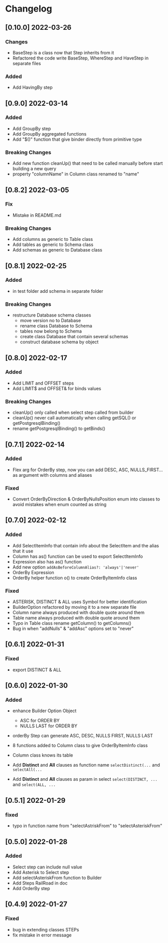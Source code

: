 # Changelog
<!-- https://keepachangelog.com/en/1.0.0/ -->

## [0.10.0]  2022-03-26
### Changes
- BaseStep is a class now that Step inherits from it
- Refactored the code write BaseStep, WhereStep and HaveStep in separate files
### Added
- Add HavingBy step

## [0.9.0]  2022-03-14
### Added
- Add GroupBy step
- Add GroupBy aggregated functions
- Add "$()" function that give binder directly from primitive type
### Breaking Changes
- Add new function cleanUp() that need to be called manually before start building a new query
- property "columnName" in Column class renamed to "name"

## [0.8.2]  2022-03-05
### Fix
- Mistake in README.md
### Breaking Changes
- Add columns as generic to Table class
- Add tables as generic to Schema class
- Add schemas as generic to Database class

## [0.8.1]  2022-02-25
### Added
- in test folder add schema in separate folder
### Breaking Changes
- restructure Database schema classes
  - move version no to Database 
  - rename class Database to Schema
  - tables now belong to Schema
  - create class Database that contain several schemas
  - construct database schema by object

## [0.8.0]  2022-02-17
### Added
- Add LIMIT and OFFSET steps
- Add LIMIT$ and OFFSET& for binds values
### Breaking Changes
- cleanUp() only called when select step called from builder
- cleanUp() never call automatically when calling getSQL() or getPostgresqlBinding()
- rename getPostgresqlBinding() to getBinds()

## [0.7.1]  2022-02-14
### Added
- Flex arg for OrderBy step, now you can add DESC, ASC, NULLS_FIRST... as argument with columns and aliases
### Fixed
- Convert OrderByDirection & OrderByNullsPosition enum into classes to avoid mistakes when enum counted as string

## [0.7.0]  2022-02-12
### Added
- Add SelectItemInfo that contain info about the SelectItem and the alias that it use
- Column has as() function can be used to export SelectItemInfo
- Expression also has as() function
- Add new option `addAsBeforeColumnAlias?: 'always'|'never'`
- OrderBy Expression
- OrderBy helper function o() to create OrderByItemInfo class
### Fixed
- ASTERISK, DISTINCT & ALL uses Symbol for better identification
- BuilderOption refactored by moving it to a new separate file
- Column name always produced with double quote around them
- Table name always produced with double quote around them
- Typo in Table class rename getColumn() to getColumns()
- Bug in when "addNulls" & "addAsc" options set to "never"

## [0.6.1]  2022-01-31
### Fixed
- export DISTINCT & ALL 

## [0.6.0]  2022-01-30
### Added
- enhance Builder Option Object
  - ASC for ORDER BY
  - NULLS LAST for ORDER BY

- orderBy Step can generate ASC, DESC, NULLS FIRST, NULLS LAST
- 8 functions added to Column class to give OrderByItemInfo class
- Column class knows its table
- Add **Distinct** and **All** clauses as function name `selectDistinct(...` and `selectAll(...`
- Add **Distinct** and **All** clauses as param in select `select(DISTINCT, ...` and `select(ALL, ...`

## [0.5.1]  2022-01-29
### fixed
- typo in function name from "selectAstriskFrom" to "selectAsteriskFrom"

## [0.5.0]  2022-01-28
### Added
- Select step can include null value
- Add Asterisk to Select step
- Add selectAsteriskFrom function to Builder
- Add Steps RailRoad in doc
- Add OrderBy step

## [0.4.9]  2022-01-27
### Fixed
- bug in extending classes STEPs
- fix mistake in error message
